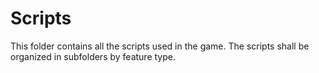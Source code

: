 # Scripts

This folder contains all the scripts used in the game. The scripts shall be organized in subfolders by feature type.
